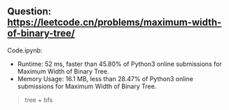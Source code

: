 ## Question: https://leetcode.cn/problems/maximum-width-of-binary-tree/

Code.ipynb:
* Runtime: 52 ms, faster than 45.80% of Python3 online submissions for Maximum Width of Binary Tree.
* Memory Usage: 16.1 MB, less than 28.47% of Python3 online submissions for Maximum Width of Binary Tree.
> tree + bfs
